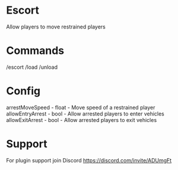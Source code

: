 # Escort
 Allow players to move restrained players
 
# Commands
/escort
/load
/unload

# Config
arrestMoveSpeed - float - Move speed of a restrained player<br>
allowEntryArrest - bool - Allow arrested players to enter vehicles<br>
allowExitArrest - bool - Allow arrested players to exit vehicles<br>

# Support
For plugin support join Discord https://discord.com/invite/ADUmgFt
